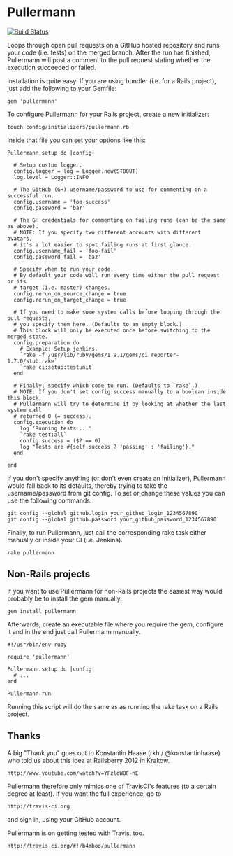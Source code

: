 Pullermann
==========
[![Build Status](https://secure.travis-ci.org/b4mboo/pullermann.png)](https://secure.travis-ci.org/b4mboo/pullermann)

Loops through open pull requests on a GitHub hosted repository and runs your code
(i.e. tests) on the merged branch. After the run has finished, Pullermann will
post a comment to the pull request stating whether the execution succeeded or failed.

Installation is quite easy. If you are using bundler (i.e. for a Rails project),
just add the following to your Gemfile:

    gem 'pullermann'

To configure Pullermann for your Rails project, create a new initializer:

    touch config/initializers/pullermann.rb

Inside that file you can set your options like this:

    Pullermann.setup do |config|

      # Setup custom logger.
      config.logger = log = Logger.new(STDOUT)
      log.level = Logger::INFO

      # The GitHub (GH) username/password to use for commenting on a successful run.
      config.username = 'foo-success'
      config.password = 'bar'

      # The GH credentials for commenting on failing runs (can be the same as above).
      # NOTE: If you specify two different accounts with different avatars,
      # it's a lot easier to spot failing runs at first glance.
      config.username_fail = 'foo-fail'
      config.password_fail = 'baz'

      # Specify when to run your code.
      # By default your code will run every time either the pull request or its
      # target (i.e. master) changes.
      config.rerun_on_source_change = true
      config.rerun_on_target_change = true

      # If you need to make some system calls before looping through the pull requests,
      # you specify them here. (Defaults to an empty block.)
      # This block will only be executed once before switching to the merged state.
      config.preparation do
        # Example: Setup jenkins.
        `rake -f /usr/lib/ruby/gems/1.9.1/gems/ci_reporter-1.7.0/stub.rake`
        `rake ci:setup:testunit`
      end

      # Finally, specify which code to run. (Defaults to `rake`.)
      # NOTE: If you don't set config.success manually to a boolean inside this block,
      # Pullermann will try to determine it by looking at whether the last system call
      # returned 0 (= success).
      config.execution do
        log 'Running tests ...'
        `rake test:all`
        config.success = ($? == 0)
        log "Tests are #{self.success ? 'passing' : 'failing'}."
      end

    end

If you don't specify anything (or don't even create an initializer), Pullermann
would fall back to its defaults, thereby trying to take the username/password
from git config. To set or change these values you can use the following
commands:

    git config --global github.login your_github_login_1234567890
    git config --global github.password your_github_password_1234567890

Finally, to run Pullermann, just call the corresponding rake task either
manually or inside your CI (i.e. Jenkins).

    rake pullermann


Non-Rails projects
------------------

If you want to use Pullermann for non-Rails projects the easiest way would
probably be to install the gem manually.

    gem install pullermann

Afterwards, create an executable file where you require the gem, configure it
and in the end just call Pullermann manually.

    #!/usr/bin/env ruby

    require 'pullermann'

    Pullermann.setup do |config|
      # ...
    end

    Pullermann.run

Running this script will do the same as as running the rake task on a Rails
project.


Thanks
------

A big "Thank you" goes out to Konstantin Haase (rkh / @konstantinhaase) who
told us about this idea at Railsberry 2012 in Krakow.

    http://www.youtube.com/watch?v=YFzloW8F-nE

Pullermann therefore only mimics one of TravisCI's features (to a certain 
degree at least). If you want the full experience, go to

    http://travis-ci.org

and sign in, using your GitHub account.

Pullermann is on getting tested with Travis, too.

    http://travis-ci.org/#!/b4mboo/pullermann


